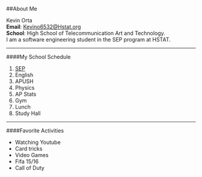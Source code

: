 ##About Me

Kevin Orta  
**Email**: Kevino6532@Hstat.org  
**School**: High School of Telecommunication Art and Technology.  
I am a software engineering student in the SEP program at HSTAT.  

---

####My School Schedule  
1. [SEP](https://sites.google.com/a/hstat.org/11sep1516)  
2. English  
3. APUSH  
4. Physics  
5. AP Stats  
6. Gym
7. Lunch
8. Study Hall

---

####Favorite Activities
* Watching Youtube
* Card tricks
* Video Games
 * Fifa 15/16
 * Call of Duty 
